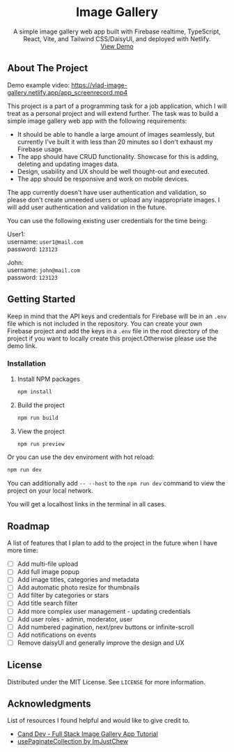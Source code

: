 <div align="center">

  <h1 align="center">Image Gallery</h1>

  <p align="center">
      A simple image gallery web app built with Firebase realtime, TypeScript, React, Vite, and Tailwind CSS/DaisyUI, and deployed with Netlify.
    <br />
    <a href="https://vlad-image-gallery.netlify.app/">View Demo</a>
  </p>
</div>

<!-- ABOUT THE PROJECT -->
## About The Project

Demo example video: https://vlad-image-gallery.netlify.app/app_screenrecord.mp4

This project is a part of a programming task for a job application, which I will treat as a personal project and will extend further. The task was to build a simple image gallery web app with the following requirements:

* It should be able to handle a large amount of images seamlessly, but currently I've built it with less than 20 minutes so I don't exhaust my Firebase usage.
* The app should have CRUD functionality. Showcase for this is adding, deleting and updating images data.
* Design, usability and UX should be well thought-out and executed.
* The app should be responsive and work on mobile devices.

The app currently doesn't have user authentication and validation, so please don't create unneeded users or upload any inappropriate images. I will add user authentication and validation in the future.

You can use the following existing user credentials for the time being:

User1:
<br/>
username: `user1@mail.com`
<br/>
password: `123123`

John:
<br/>
username: `john@mail.com`
<br/>
password: `123123`

<!-- GETTING STARTED -->
## Getting Started

Keep in mind that the API keys and credentials for Firebase will be in an `.env` file which is not included in the repository. You can create your own Firebase project and add the keys in a `.env` file in the root directory of the project if you want to locally create this project.Otherwise please use the demo link.

### Installation

1. Install NPM packages
   ```sh
   npm install
   ```
2. Build the project
   ```sh
   npm run build
   ```
3. View the project
   ```sh
   npm run preview
   ```

Or you can use the dev enviroment with hot reload:
   ```sh
   npm run dev
   ```

You can additionally add  `-- --host` to the `npm run dev` command to view the project on your local network.

You will get a localhost links in the terminal in all cases.

<!-- ROADMAP -->
## Roadmap

A list of features that I plan to add to the project in the future when I have more time:

- [ ] Add multi-file upload
- [ ] Add full image popup
- [ ] Add image titles, categories and metadata
- [ ] Add automatic photo resize for thumbnails
- [ ] Add filter by categories or stars
- [ ] Add title search filter
- [ ] Add more complex user management - updating credentials
- [ ] Add user roles - admin, moderator, user
- [ ] Add numbered pagination, next/prev buttons or infinite-scroll
- [ ] Add notifications on events
- [ ] Remove daisyUI and generally improve the design and UX

<!-- LICENSE -->
## License

Distributed under the MIT License. See `LICENSE` for more information.

<!-- ACKNOWLEDGMENTS -->
## Acknowledgments

List of  resources I found helpful and would like to give credit to.

* [Cand Dev - Full Stack Image Gallery App Tutorial](https://youtu.be/7mUnGh4XRek)
* [usePaginateCollection by ImJustChew](https://github.com/ImJustChew/usePaginateCollection)
